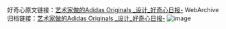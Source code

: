 好奇心原文链接：[艺术家做的Adidas Originals _设计_好奇心日报-](https://www.qdaily.com/articles/3710.html)
WebArchive归档链接：[艺术家做的Adidas Originals _设计_好奇心日报-](http://web.archive.org/web/20190623152759/https://www.qdaily.com/articles/3710.html)
![image](http://ww3.sinaimg.cn/large/007d5XDply1g3vd3i82doj30u03c1dpw)